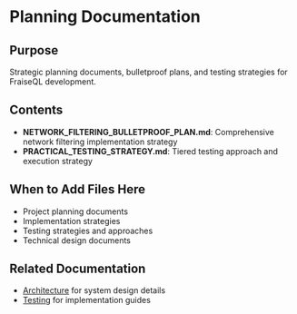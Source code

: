 # Planning Documentation

## Purpose
Strategic planning documents, bulletproof plans, and testing strategies for FraiseQL development.

## Contents
- **NETWORK_FILTERING_BULLETPROOF_PLAN.md**: Comprehensive network filtering implementation strategy
- **PRACTICAL_TESTING_STRATEGY.md**: Tiered testing approach and execution strategy

## When to Add Files Here
- Project planning documents
- Implementation strategies
- Testing strategies and approaches
- Technical design documents

## Related Documentation
- [Architecture](../../architecture/) for system design details
- [Testing](../../testing/) for implementation guides
